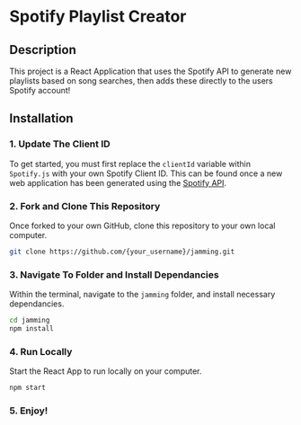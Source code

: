 # Spotify Playlist Creator

## Description

This project is a React Application that uses the Spotify API to generate new playlists based on song searches, then adds these directly to the users Spotify account!

## Installation

### 1. Update The Client ID

To get started, you must first replace the `clientId` variable within `Spotify.js` with your own Spotify Client ID. This can be found once a new web application has been generated using the [Spotify API](https://developer.spotify.com/).

### 2. Fork and Clone This Repository

Once forked to your own GitHub, clone this repository to your own local computer.

``` bash 
git clone https://github.com/{your_username}/jamming.git
```
### 3. Navigate To Folder and Install Dependancies

Within the terminal, navigate to the `jamming` folder, and install necessary dependancies.

``` bash
cd jamming
npm install
```

### 4. Run Locally

Start the React App to run locally on your computer.

``` bash
npm start
```

### 5. Enjoy!

